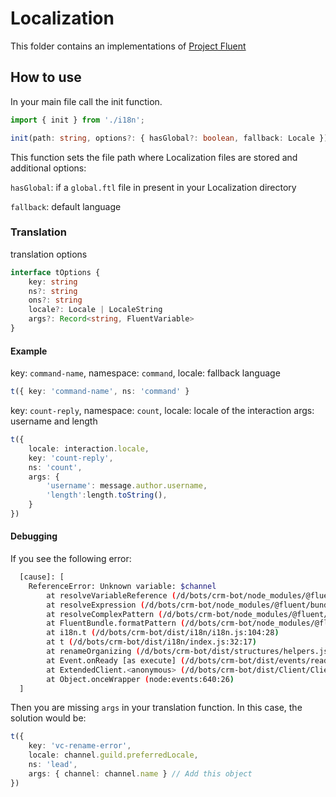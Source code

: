 # Localization

This folder contains an implementations of [Project Fluent](https://github.com/projectfluent/fluent.js)

## How to use

In your main file call the init function.

```ts
import { init } from './i18n';

init(path: string, options?: { hasGlobal?: boolean, fallback: Locale });
```

This function sets the file  path where Localization files are stored and additional options:

`hasGlobal`: if a `global.ftl` file in present in your Localization directory

`fallback`: default language

### Translation

translation options

```ts
interface tOptions {
    key: string
    ns?: string
    ons?: string
    locale?: Locale | LocaleString
    args?: Record<string, FluentVariable>
}
```

#### Example

key: `command-name`,
namespace: `command`,
locale: fallback language

```ts
t({ key: 'command-name', ns: 'command' }
```

key: `count-reply`,
namespace: `count`,
locale: locale of the interaction
args: username and length

```ts
t({
    locale: interaction.locale,
    key: 'count-reply',
    ns: 'count',
    args: {
        'username': message.author.username,
        'length':length.toString(),
    }
})
```

#### Debugging

If you see the following error:

```bash
  [cause]: [
    ReferenceError: Unknown variable: $channel
        at resolveVariableReference (/d/bots/crm-bot/node_modules/@fluent/bundle/index.js:213:31)
        at resolveExpression (/d/bots/crm-bot/node_modules/@fluent/bundle/index.js:181:24)
        at resolveComplexPattern (/d/bots/crm-bot/node_modules/@fluent/bundle/index.js:349:25)
        at FluentBundle.formatPattern (/d/bots/crm-bot/node_modules/@fluent/bundle/index.js:702:29)
        at i18n.t (/d/bots/crm-bot/dist/i18n/i18n.js:104:28)
        at t (/d/bots/crm-bot/dist/i18n/index.js:32:17)
        at renameOrganizing (/d/bots/crm-bot/dist/structures/helpers.js:264:41)
        at Event.onReady [as execute] (/d/bots/crm-bot/dist/events/ready.js:43:49)
        at ExtendedClient.<anonymous> (/d/bots/crm-bot/dist/Client/Client.js:170:56)
        at Object.onceWrapper (node:events:640:26)
  ]
```

Then you are missing `args` in your translation function.
In this case, the solution would be:

```ts
t({
    key: 'vc-rename-error',
    locale: channel.guild.preferredLocale,
    ns: 'lead',
    args: { channel: channel.name } // Add this object
})
```
